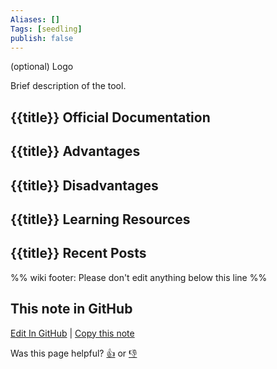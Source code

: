```yaml
---
Aliases: []
Tags: [seedling]
publish: false
---
```


(optional) Logo

Brief description of the tool.

## {{title}} Official Documentation

## {{title}} Advantages

## {{title}} Disadvantages

## {{title}} Learning Resources

## {{title}} Recent Posts

%% wiki footer: Please don't edit anything below this line %%

## This note in GitHub

<span class="git-footer">[Edit In GitHub](https://github.dev/data-engineering-community/data-engineering-wiki/blob/main/Tools/Data%20Processing/{{title}}.md "git-hub-edit-note") | [Copy this note](https://raw.githubusercontent.com/data-engineering-community/data-engineering-wiki/main/Tools/Data%20Processing/{{title}}.md "git-hub-copy-note")</span>

<span class="git-footer">Was this page helpful?
[👍](https://tally.so/r/mOaxjk?rating=Yes&url=https://dataengineering.wiki/Tools/Data%20Processing/{{title}}) or [👎](https://tally.so/r/mOaxjk?rating=No&url=https://dataengineering.wiki/Tools/Data%20Processing/{{title}})</span>
